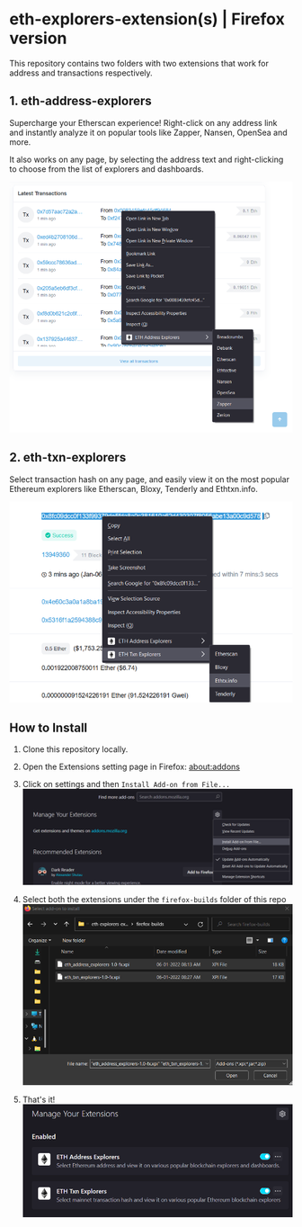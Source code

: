 # eth-explorers-extension(s) | Firefox version

This repository contains two folders with two extensions that work for address and transactions respectively.

## 1. eth-address-explorers

Supercharge your Etherscan experience! Right-click on any address link and instantly analyze it on popular tools like Zapper, Nansen, OpenSea and more.

It also works on any page, by selecting the address text and right-clicking to choose from the list of explorers and dashboards.

<img src="./.github/ss1.png" />

## 2. eth-txn-explorers

Select transaction hash on any page, and easily view it on the most popular Ethereum explorers like Etherscan, Bloxy, Tenderly and Ethtxn.info.

<img src="./.github/ss2.png" />

## How to Install

1. Clone this repository locally.

2. Open the Extensions setting page in Firefox: <a href="about:addons">about:addons</a> <br />

3. Click on settings and then `Install Add-on from File...` <br />
   <img src="./.github/steps1.png" />

4. Select both the extensions under the `firefox-builds` folder of this repo <br />
   <img src="./.github/steps2.png" />

5. That's it!
   <img src="./.github/steps3.png" />
